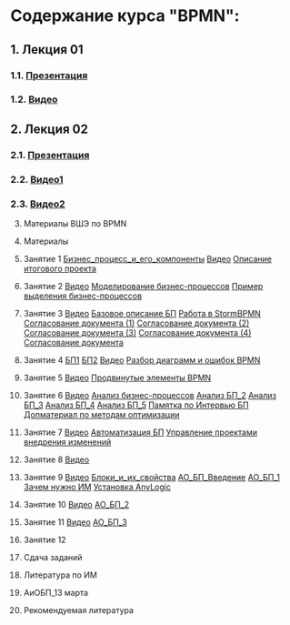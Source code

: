 # Содержание курса "BPMN":
## 1. Лекция 01
### 1.1. [Презентация](https://docs.google.com/presentation/d/1lfKIogRKzvid0iNKeLpNqaPgiRQVmXAF/edit?usp=sharing&ouid=102065827567704577254&rtpof=true&sd=true)
### 1.2. [Видео](https://drive.google.com/file/d/1ohWAt5JUK0hZk9Epp5eJPd8g9TD8nwq6/view?usp=sharing)
## 2. Лекция 02
### 2.1. [Презентация](https://docs.google.com/presentation/d/1EkA5Ae_OGrnvMVo7gy_YkzFePqOTr0vi/edit?usp=sharing&ouid=102065827567704577254&rtpof=true&sd=true)
### 2.2. [Видео1](https://drive.google.com/file/d/1qAlqX_jma0iolSBbc1DmgMkj8BVEXlLp/view?usp=sharing)
### 2.3. [Видео2](https://drive.google.com/file/d/1ZEaWmjKITN3aJpiyaMqs5VR5AvzWR2mn/view?usp=sharing)
3. Материалы ВШЭ по BPMN
1. Материалы
1. Занятие 1
[Бизнес_процесс_и_его_компоненты](https://drive.google.com/file/d/1rgzu2n4lu3TB8uT0RXwYqQQV5tj1AV9K/view?usp=sharing)
[Видео](https://drive.google.com/file/d/1xcjKMM6fRTd4qE3lONM_pqeTO9ZnjveF/view?usp=sharing)
[Описание итогового проекта](https://drive.google.com/file/d/1n09ulN2c_K9ep6A_wo53zyUWLCu2qie2/view?usp=sharing)
2. Занятие 2
[Видео](https://drive.google.com/file/d/1OUM3ptKhnJiv1QrhlrfzMqFGivax6cJJ/view?usp=sharing)
[Моделирование бизнес-процессов](https://drive.google.com/file/d/1UUnYYD6tjpEZOkM53Xunfuklm6CIJJpp/view?usp=sharing)
[Пример выделения бизнес-процессов](https://drive.google.com/file/d/16k7UrgZUOpEK20uZ5HuMC97Xv70KKH0-/view?usp=sharing)
3. Занятие 3
[Видео](https://drive.google.com/file/d/1LwE1_7rIlDMh_ghLxbQ3tDGgRxuHX86I/view?usp=sharing)
[Базовое описание БП](https://drive.google.com/file/d/1eXfjhn5TsXppcjeTuJP6BIRe-wBZBYq3/view?usp=sharing)
[Работа в StormBPMN](https://drive.google.com/file/d/1CyKxDMhPwhCGnExWJWzQ_KWjy2Y9XQE3/view?usp=sharing)
[Согласование документа (1)](https://drive.google.com/file/d/1kMBbnqgazhlh10qAddrCbZDPGWna3ysu/view?usp=sharing)
[Согласование документа (2)](https://drive.google.com/file/d/1yhO8-OiZPy7pxurA0dH2fMGMUDv4mrfR/view?usp=sharing)
[Согласование документа (3)](https://drive.google.com/file/d/1OjRuZaPQ_IXSXjFj-gKgKKZIzf0cZD7o/view?usp=sharing)
[Согласование документа (4)](https://drive.google.com/file/d/1dFujSGVsUIolNw8v32bDwtVJeJ4xf72Z/view?usp=sharing)
[Согласование документа](https://drive.google.com/file/d/1ocR7WQ6RRbctqTOp2fobeFrLzIrr4_eF/view?usp=sharing)
4. Занятие 4
[БП1](https://drive.google.com/file/d/1xMrvfMvYRKMTa9onSl_vTSUGTHSox3gm/view?usp=sharing)
[БП2](https://drive.google.com/file/d/1znGY96iIZ4MeekxAYsPv0wSNt8aZhAeX/view?usp=sharing)
[Видео](https://drive.google.com/file/d/1zJTl9Mb6KAul54wGKLcPt0ok21bilNtg/view?usp=sharing)
[Разбор диаграмм и ошибок BPMN](https://drive.google.com/file/d/1mt0pXhRrrymW8nYkBon2P67nULrza-yv/view?usp=sharing)
5. Занятие 5
[Видео](https://drive.google.com/file/d/1TBOKK461PI-iI2v9ncdn4XFuL1kr87LO/view?usp=sharing)
[Продвинутые элементы BPMN](https://drive.google.com/file/d/1dphhJFWQFMB2bkWGIpbcSottyGiU9SZZ/view?usp=sharing)
6. Занятие 6
[Видео](https://drive.google.com/file/d/1F3IQIRHK4WjT5iGLngqi3ztsx0ZetCL-/view?usp=sharing)
[Анализ бизнес-процессов](https://drive.google.com/file/d/1dRejrSCFaYhLcR6c1ABbcT4qRiN4OYEr/view?usp=sharing)
[Анализ БП_2](https://drive.google.com/file/d/1pog9CLyNlMcz67BEuz5_hxHsjwv9I5Sz/view?usp=sharing)
[Анализ БП_3](https://drive.google.com/file/d/1itusTjN2Fr1UF5Xw0nwarET06nIVwEgA/view?usp=sharing)
[Анализ БП_4](https://drive.google.com/file/d/17ksKGZni0EF1dFjI7L2VLJ0evmEd6v8e/view?usp=sharing)
[Анализ БП_5](https://drive.google.com/file/d/1Pr_DcHQ3rV8FABMrdsKVTMjvEXu4eSzH/view?usp=sharing)
[Памятка по Интервью БП](https://drive.google.com/file/d/1JMx_l4c4A_dWFYsTVj4wODHNw0_lUH_v/view?usp=sharing)
[Допматериал по методам оптимизации](https://drive.google.com/file/d/17cfzeHJ-yvpbbVynl41FTZQH6PKKcUqC/view?usp=sharing)
7. Занятие 7
[Видео](https://drive.google.com/file/d/1K6ZO0adR0YAjWmeTmx0wjT7iE9e19jhH/view?usp=sharing)
[Автоматизация БП](https://drive.google.com/file/d/1ompfDXVyaEh3e1hU4ygl8EXyzrjy8tjX/view?usp=sharing)
[Управление проектами внедрения изменений](https://drive.google.com/file/d/1H6n1e2ClsH5sAMXloUl6d78tt0qbTvH8/view?usp=sharing)
8. Занятие 8
[Видео](https://drive.google.com/file/d/1cZtDkT4PzzhgARnsDgprTEOjBfSAJTSQ/view?usp=sharing)
9. Занятие 9
[Видео](https://drive.google.com/file/d/1BAVl5PohXY-Me3ykygJ7F_So-jclFZil/view?usp=sharing)
[Блоки_и_их_свойства](https://drive.google.com/file/d/1N1IX3UYrWSUu58VYXvNrFti_bWp68oTT/view?usp=sharing)
[АО_БП_Введение](https://drive.google.com/file/d/1doRsgVUqx0taOVLD4GzqP_sZGycpc69F/view?usp=sharing)
[АО_БП_1](https://drive.google.com/file/d/144V_n4wFKxCl054qXVTtoXNaNCE3W54d/view?usp=sharing)
[Зачем нужно ИМ](https://docs.google.com/document/d/1hZ-DyWHVk4-jZVQaqwVndDN8rszCxom6/edit?usp=sharing&ouid=102065827567704577254&rtpof=true&sd=true)
[Установка AnyLogic](https://docs.google.com/document/d/1N__jAeAhiJ_64mNpn5HkqX3m-bw6d9xm/edit?usp=sharing&ouid=102065827567704577254&rtpof=true&sd=true)
10. Занятие 10
[Видео](https://drive.google.com/file/d/1Fm9n45jP99QiyDZ2F5NWn7E--oCElqmk/view?usp=sharing)
[АО_БП_2](https://drive.google.com/file/d/1xSorf5WN5zbP_vqHi2VifjbGzVGmjXCf/view?usp=sharing)
11. Занятие 11
[Видео](https://drive.google.com/file/d/1Zt6HZ-V5ZJRdErrtXbB6S4rVAZQIrpeU/view?usp=sharing)
[АО_БП_3](https://drive.google.com/file/d/1dVVcumJnar52npXYM2hf-khxIk9xMrmp/view?usp=sharing)
12. Занятие 12



15. Сдача заданий





16. Литература по ИМ



17. АиОБП_13 марта
18. Рекомендуемая литература



